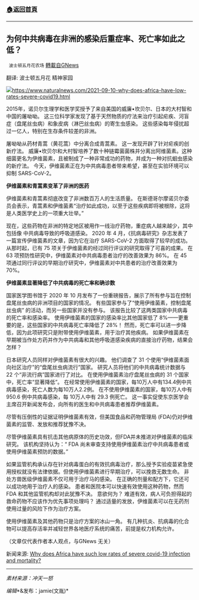###  [:house:返回首頁](https://github.com/ourhimalayas/txt)
---


## 为何中共病毒在非洲的感染后重症率、死亡率如此之低？
` 波士顿五月花农场` [轉載自GNews](https://gnews.org/zh-hans/1551126/)

翻译: 波士顿五月花 精神家园

![](https://assets.gnews.org/wp-content/uploads/2021/09/为何中共病毒在非洲的感染后重症率、死亡率如此之低？.jpg)https://www.naturalnews.com/2021-09-10-why-does-africa-have-low-rates-severe-covid19.html

2015年，诺贝尔生理学和医学奖授予了来自美国的威廉•坎贝尔、日本的大村智和中国的屠呦呦。 这三位科学家发现了基于天然物质的疗法来治疗引起疟疾、河盲症（盘尾丝虫病）和象皮病（淋巴丝虫病）的寄生虫感染。 这些感染每年侵扰超过一亿人，特别在生存条件较差的非洲。

屠呦呦从药材青蒿（黄花蒿）中分离合成青蒿素。 这一发现开辟了针对疟疾的创新疗法。 威廉•坎贝尔和大村智培养了数十种链霉菌菌株并分离出阿维菌素。这种细菌更名为伊维菌素，且被制成了一种非常成功的药物，并成为一种对抗蛔虫感染的新疗法。 今天，伊维菌素正在为中共病毒患者带来希望，甚至在实验环境可以抑制 SARS-CoV-2。

**伊维菌素和青蒿素变革了非洲的医药**

伊维菌素和青蒿素彻底改变了非洲数百万人的生活质量。 在斯德哥尔摩诺贝尔委员会表示，青蒿素和伊维菌素“治疗如此成功，以至于这些疾病即将被根除，这将是人类医学史上的一项重大壮举。”

现在，这些药物在非洲的特定地区被用作一线治疗药物，重症病人越来越少，其中包括像 中共病毒导致的呼吸道感染。 2020 年 4 月，《抗病毒研究》杂志发表了一篇宣传伊维菌素的文章，因为它在治疗 SARS-CoV-2 方面取得了较早的成功。 从那时起，已有 75 项关于伊维菌素的经过同行评议的研究取得了可喜的成果。 在 63 项预防性研究中，伊维菌素对中共病毒患者治疗的改善效果为 86%。 在 45 项通过同行评议的早期治疗研究中，伊维菌素对中共患者的治疗改善效果为 70%。

**伊维菌素显著降低了中共病毒的死亡率和确诊数**

国家医学图书馆于 2020 年 10 月发布了一份重磅报告，展示了所有参与旨在控制盘尾丝虫病的非洲项目的国家的情况。 有些国家参与了“使用伊维菌素，控制盘尾丝虫病” 的活动，而另一些国家并没有参与。 该报告比较了这两类国家中共病毒的死亡率和感染率。 使用伊维菌素的国家的感染率比其他国家低了 8%——更重要的是，这些国家的中共病毒死亡率降低了 28%！ 然而，死亡率可以进一步降低，因为此项研究只是附带使用伊维菌素，用于治疗其他疾病。 如果伊维菌素在早期被当作处方药并作为中共病毒和其他呼吸道感染疾病的直接治疗药物，结果会怎样？

日本研究人员同样对伊维菌素有很大的兴趣。 他们调查了 31 个使用“伊维菌素面向社区治疗”的“盘尾丝虫病流行”国家。 研究人员将他们的中共病毒统计数据与 22 个“非流行病”国家进行了对比。 在使用伊维菌素治疗盘尾丝虫病的 31 个国家中，死亡率“显著降低”。 在经常使用伊维菌素的国家，每10万人中有134.4例中共病毒感染，死亡人数为每10万人2.2例。 在不使用伊维菌素的国家，每10万人中有 950.6 例中共病毒感染，每 10万人中有 29.3 例死亡。 这一事实促使东京医学会主席召开新闻发布会，向所有的医生和中共病毒患者推荐伊维菌素。

尽管有压倒性的证据证明伊维菌素有效，但美国食品和药物管理局 (FDA)仍对伊维菌素的监管、发放和推荐犹豫不决。

尽管伊维菌素具有抗击其他病原体的历史功效，但FDA并未推进对伊维菌素的临床研究。 该机构坚持认为：“ FDA 尚未审查支持使用伊维菌素治疗中共病毒患者或使用伊维菌素预防的数据。”

如果监管机构承认存在针对病毒蛋白的有效抗病毒治疗，那么授予实验疫苗紧急使用授权就没有法律依据。但使用伊维菌素进行早期治疗，可以挽救无数生命。 非处方兽医级伊维菌素不仅可用于治疗马的感染。 在正确的剂量和配方下，它还可以成功地用于治疗人的感染。 患者和医院本可以快速有效使用这种药物，然而FDA 和其他监管机构却对此犹豫不决。 意欲何为？ 难道有效，病人可负担得起的救命药物不应该作为优先事项处理吗？ 通过适量的发放，伊维菌素可以在无药剂使用过量的风险下作为治疗方案。

使用伊维菌素及其他药物只是治疗方案的冰山一角。 有几种抗炎、抗病毒的化合物可以提高存活率并减轻世界各地医疗系统的痛苦，前提是权力机构允许。

（文章仅代表作者本人观点，与GNews 无关）

新闻来源: [Why does Africa have such low rates of severe covid-19 infection and mortality?](https://www.naturalnews.com/2021-09-10-why-does-africa-have-low-rates-severe-covid19.html)

* * *

*素材来源：冲天一怒*

*编辑**&发布：jamie(文胤)*
